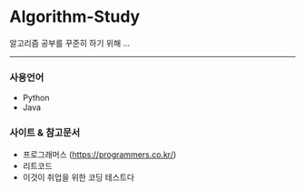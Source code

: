 # Algorithm-Study
알고리즘 공부를 꾸준히 하기 위해 ...  
***
### 사용언어  
* Python
* Java  
### 사이트 & 참고문서
* 프로그래머스 (https://programmers.co.kr/)
* 리트코드
* 이것이 취업을 위한 코딩 테스트다
